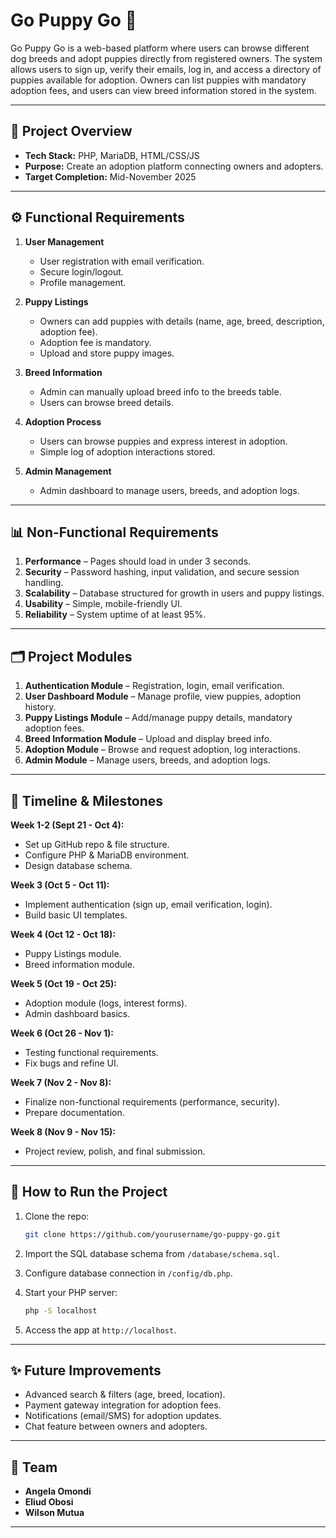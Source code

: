 # Go Puppy Go 🐶

Go Puppy Go is a web-based platform where users can browse different dog breeds and adopt puppies directly from registered owners. The system allows users to sign up, verify their emails, log in, and access a directory of puppies available for adoption. Owners can list puppies with mandatory adoption fees, and users can view breed information stored in the system.

---

## 📌 Project Overview

* **Tech Stack:** PHP, MariaDB, HTML/CSS/JS
* **Purpose:** Create an adoption platform connecting owners and adopters.
* **Target Completion:** Mid-November 2025

---

## ⚙️ Functional Requirements

1. **User Management**

   * User registration with email verification.
   * Secure login/logout.
   * Profile management.

2. **Puppy Listings**

   * Owners can add puppies with details (name, age, breed, description, adoption fee).
   * Adoption fee is mandatory.
   * Upload and store puppy images.

3. **Breed Information**

   * Admin can manually upload breed info to the breeds table.
   * Users can browse breed details.

4. **Adoption Process**

   * Users can browse puppies and express interest in adoption.
   * Simple log of adoption interactions stored.

5. **Admin Management**

   * Admin dashboard to manage users, breeds, and adoption logs.

---

## 📊 Non-Functional Requirements

1. **Performance** – Pages should load in under 3 seconds.
2. **Security** – Password hashing, input validation, and secure session handling.
3. **Scalability** – Database structured for growth in users and puppy listings.
4. **Usability** – Simple, mobile-friendly UI.
5. **Reliability** – System uptime of at least 95%.

---

## 🗂️ Project Modules

1. **Authentication Module** – Registration, login, email verification.
2. **User Dashboard Module** – Manage profile, view puppies, adoption history.
3. **Puppy Listings Module** – Add/manage puppy details, mandatory adoption fees.
4. **Breed Information Module** – Upload and display breed info.
5. **Adoption Module** – Browse and request adoption, log interactions.
6. **Admin Module** – Manage users, breeds, and adoption logs.

---

## 📅 Timeline & Milestones

**Week 1-2 (Sept 21 - Oct 4):**

* Set up GitHub repo & file structure.
* Configure PHP & MariaDB environment.
* Design database schema.

**Week 3 (Oct 5 - Oct 11):**

* Implement authentication (sign up, email verification, login).
* Build basic UI templates.

**Week 4 (Oct 12 - Oct 18):**

* Puppy Listings module.
* Breed information module.

**Week 5 (Oct 19 - Oct 25):**

* Adoption module (logs, interest forms).
* Admin dashboard basics.

**Week 6 (Oct 26 - Nov 1):**

* Testing functional requirements.
* Fix bugs and refine UI.

**Week 7 (Nov 2 - Nov 8):**

* Finalize non-functional requirements (performance, security).
* Prepare documentation.

**Week 8 (Nov 9 - Nov 15):**

* Project review, polish, and final submission.

---

## 🚀 How to Run the Project

1. Clone the repo:

   ```bash
   git clone https://github.com/yourusername/go-puppy-go.git
   ```
2. Import the SQL database schema from `/database/schema.sql`.
3. Configure database connection in `/config/db.php`.
4. Start your PHP server:

   ```bash
   php -S localhost
   ```
5. Access the app at `http://localhost`.

---

## ✨ Future Improvements

* Advanced search & filters (age, breed, location).
* Payment gateway integration for adoption fees.
* Notifications (email/SMS) for adoption updates.
* Chat feature between owners and adopters.

---

## 👥 Team

* **Angela Omondi** 
* **Eliud Obosi** 
* **Wilson Mutua** 

---


